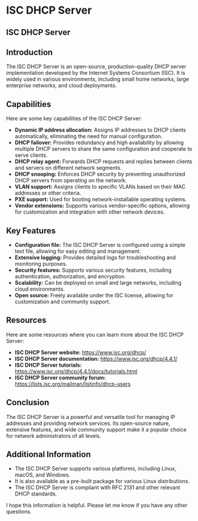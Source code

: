 # ISC DHCP Server
## ISC DHCP Server

## Introduction

The ISC DHCP Server is an open-source, production-quality DHCP server implementation developed by the Internet Systems Consortium (ISC). It is widely used in various environments, including small home networks, large enterprise networks, and cloud deployments.

## Capabilities

Here are some key capabilities of the ISC DHCP Server:

* **Dynamic IP address allocation:** Assigns IP addresses to DHCP clients automatically, eliminating the need for manual configuration.
* **DHCP failover:** Provides redundancy and high availability by allowing multiple DHCP servers to share the same configuration and cooperate to serve clients.
* **DHCP relay agent:** Forwards DHCP requests and replies between clients and servers on different network segments.
* **DHCP snooping:** Enforces DHCP security by preventing unauthorized DHCP servers from operating on the network.
* **VLAN support:** Assigns clients to specific VLANs based on their MAC addresses or other criteria.
* **PXE support:** Used for booting network-installable operating systems.
* **Vendor extensions:** Supports various vendor-specific options, allowing for customization and integration with other network devices.

## Key Features

* **Configuration file:** The ISC DHCP Server is configured using a simple text file, allowing for easy editing and management.
* **Extensive logging:** Provides detailed logs for troubleshooting and monitoring purposes.
* **Security features:** Supports various security features, including authentication, authorization, and encryption.
* **Scalability:** Can be deployed on small and large networks, including cloud environments.
* **Open source:** Freely available under the ISC license, allowing for customization and community support.

## Resources

Here are some resources where you can learn more about the ISC DHCP Server:

* **ISC DHCP Server website:** https://www.isc.org/dhcp/
* **ISC DHCP Server documentation:** https://www.isc.org/dhcp/4.4.1/
* **ISC DHCP Server tutorials:** https://www.isc.org/dhcp/4.4.1/docs/tutorials.html
* **ISC DHCP Server community forum:** https://lists.isc.org/mailman/listinfo/dhcp-users

## Conclusion

The ISC DHCP Server is a powerful and versatile tool for managing IP addresses and providing network services. Its open-source nature, extensive features, and wide community support make it a popular choice for network administrators of all levels. 

## Additional Information

* The ISC DHCP Server supports various platforms, including Linux, macOS, and Windows.
* It is also available as a pre-built package for various Linux distributions.
* The ISC DHCP Server is compliant with RFC 2131 and other relevant DHCP standards.

I hope this information is helpful. Please let me know if you have any other questions.
